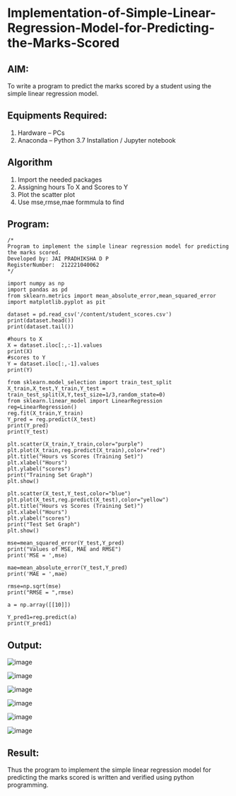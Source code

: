 # Implementation-of-Simple-Linear-Regression-Model-for-Predicting-the-Marks-Scored

## AIM:
To write a program to predict the marks scored by a student using the simple linear regression model.

## Equipments Required:
1. Hardware – PCs
2. Anaconda – Python 3.7 Installation / Jupyter notebook

## Algorithm
1. Import the needed packages
2. Assigning hours To X and Scores to Y
3. Plot the scatter plot
4. Use mse,rmse,mae formmula to find 

## Program:
```
/*
Program to implement the simple linear regression model for predicting the marks scored.
Developed by: JAI PRADHIKSHA D P
RegisterNumber:  212221040062
*/
```
```
import numpy as np
import pandas as pd
from sklearn.metrics import mean_absolute_error,mean_squared_error
import matplotlib.pyplot as pit

dataset = pd.read_csv('/content/student_scores.csv')
print(dataset.head())
print(dataset.tail())

#hours to X
X = dataset.iloc[:,:-1].values
print(X)
#scores to Y
Y = dataset.iloc[:,-1].values
print(Y)

from sklearn.model_selection import train_test_split
X_train,X_test,Y_train,Y_test = train_test_split(X,Y,test_size=1/3,random_state=0)
from sklearn.linear_model import LinearRegression
reg=LinearRegression()
reg.fit(X_train,Y_train)
Y_pred = reg.predict(X_test)
print(Y_pred)
print(Y_test)

plt.scatter(X_train,Y_train,color="purple")
plt.plot(X_train,reg.predict(X_train),color="red")
plt.title("Hours vs Scores (Training Set)")
plt.xlabel("Hours")
plt.ylabel("scores")
print("Training Set Graph")
plt.show()

plt.scatter(X_test,Y_test,color="blue")
plt.plot(X_test,reg.predict(X_test),color="yellow")
plt.title("Hours vs Scores (Training Set)")
plt.xlabel("Hours")
plt.ylabel("scores")
print("Test Set Graph")
plt.show()

mse=mean_squared_error(Y_test,Y_pred)
print("Values of MSE, MAE and RMSE")
print('MSE = ',mse)

mae=mean_absolute_error(Y_test,Y_pred)
print('MAE = ',mae)

rmse=np.sqrt(mse)
print("RMSE = ",rmse)

a = np.array([[10]])

Y_pred1=reg.predict(a)
print(Y_pred1)

```

## Output:
![image](https://github.com/Jai-Pradhiksha/Implementation-of-Simple-Linear-Regression-Model-for-Predicting-the-Marks-Scored/assets/100289733/d9e9d044-1040-447b-8343-328d81327a5e)

![image](https://github.com/Jai-Pradhiksha/Implementation-of-Simple-Linear-Regression-Model-for-Predicting-the-Marks-Scored/assets/100289733/8e210a0e-7ac1-4ec4-b168-ef4f4d0a1f32)

![image](https://github.com/Jai-Pradhiksha/Implementation-of-Simple-Linear-Regression-Model-for-Predicting-the-Marks-Scored/assets/100289733/214f41d5-5d67-475c-a02b-ae28bd820811)

![image](https://github.com/Jai-Pradhiksha/Implementation-of-Simple-Linear-Regression-Model-for-Predicting-the-Marks-Scored/assets/100289733/c8d9ca6a-2f81-4548-acd9-d882e67334f0)

![image](https://github.com/Jai-Pradhiksha/Implementation-of-Simple-Linear-Regression-Model-for-Predicting-the-Marks-Scored/assets/100289733/a47bd15f-b077-495c-b381-4de508f1b217)

![image](https://github.com/Jai-Pradhiksha/Implementation-of-Simple-Linear-Regression-Model-for-Predicting-the-Marks-Scored/assets/100289733/cfec3969-ba1d-481f-9400-3ee26268003a)



## Result:
Thus the program to implement the simple linear regression model for predicting the marks scored is written and verified using python programming.
